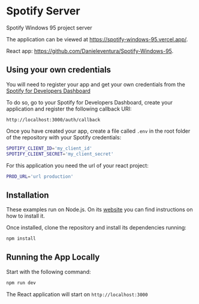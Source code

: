 # Spotify Server

Spotify Windows 95 project server

The application can be viewed at https://spotify-windows-95.vercel.app/.

React app: https://github.com/Danieleventura/Spotify-Windows-95.


## Using your own credentials

You will need to register your app and get your own credentials from the
[Spotify for Developers Dashboard](https://developer.spotify.com/dashboard/)

To do so, go to your Spotify for Developers Dashboard, create your
application and register the following callback URI:

`http://localhost:3000/auth/callback`

Once you have created your app, create a file called `.env` in the root folder
of the repository with your Spotify credentials:

```bash
SPOTIFY_CLIENT_ID='my_client_id'
SPOTIFY_CLIENT_SECRET='my_client_secret'
```

For this application you need the url of your react project:

```bash
PROD_URL='url production'
```
## Installation

These examples run on Node.js. On its
[website](http://www.nodejs.org/download/) you can find instructions on how to
install it.

Once installed, clone the repository and install its dependencies running:

```bash
npm install
```

## Running the App Locally

Start with the following command:

```bash
npm run dev
```

The React application will start on `http://localhost:3000`
